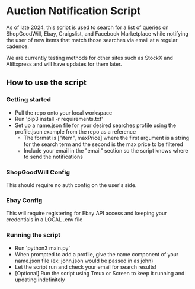 # Auction Notification Script

As of late 2024, this script is used to search for a list of queries on ShopGoodWill, Ebay, Craigslist, and Facebook Marketplace while notifying the user of new items that match those searches via email at a regular cadence.

We are currently testing methods for other sites such as StockX and AliExpress and will have updates for them later.

## How to use the script
### Getting started
- Pull the repo onto your local workspace
- Run 'pip3 install -r requirements.txt'
- Set up a name.json file for your desired searches profile using the profile.json example from the repo as a reference
  - The format is ["item", maxPrice] where the first argument is a string for the search term and the second is the max price to be filtered
  - Include your email in the "email" section so the script knows where to send the notifications

### ShopGoodWill Config
This should require no auth config on the user's side.

### Ebay Config
This will require registering for Ebay API access and keeping your credentials in a LOCAL .env file

### Running the script
- Run 'python3 main.py'
- When prompted to add a profile, give the name component of your name.json file (ex: john.json would be passed in as john)
- Let the script run and check your email for search results!
- [Optional] Run the script using Tmux or Screen to keep it running and updating indefinitely
